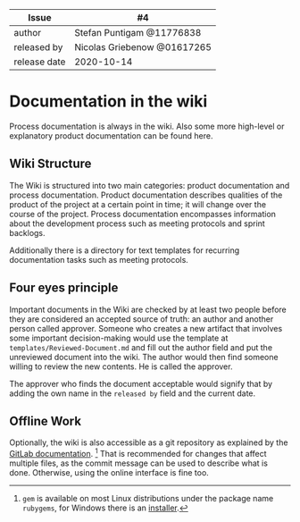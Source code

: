| Issue | #4 |
| ----- | -- |
| author | Stefan Puntigam @11776838 |
| released by | Nicolas Griebenow @01617265 |
| release date | 2020-10-14 |

# Documentation in the wiki

Process documentation is always in the wiki. Also some more high-level or explanatory product documentation can be found here.

## Wiki Structure

The Wiki is structured into two main categories: product documentation and process documentation. Product documentation describes qualities of the product of the project at a certain point in time; it will change over the course of the project. Process documentation encompasses information about the development process such as meeting protocols and sprint backlogs.

Additionally there is a directory for text templates for recurring documentation tasks such as meeting protocols.


## Four eyes principle

Important documents in the Wiki are checked by at least two people before they are considered an accepted source of truth: an author and another person called approver. Someone who creates a new artifact that involves some important decision-making would use the template at `templates/Reviewed-Document.md` and fill out the author field and put the unreviewed document into the wiki. The author would then find someone willing to review the new contents. He is called the approver.

The approver who finds the document acceptable would signify that by adding the own name in the `released by` field and the current date.

## Offline Work
Optionally, the wiki is also accessible as a git repository as explained by the [GitLab documentation](https://reset.inso.tuwien.ac.at/repo/2020ws-ase-pr-group/20ws_ase-pr_inso_01/-/wikis/git_access). [^1] That is recommended for changes that affect multiple files, as the commit message can be used to describe what is done. Otherwise, using the online interface is fine too.

[^1]: `gem` is available on most Linux distributions under the package name `rubygems`, for Windows there is an [installer](https://rubyinstaller.org). 
